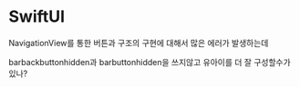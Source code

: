 # SwiftUI

NavigationView를 통한 버튼과 구조의 구현에 대해서 많은 에러가 발생하는데  

barbackbuttonhidden과 barbuttonhidden을 쓰지않고 유아이를 더 잘 구성할수가 있나?  
